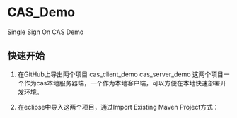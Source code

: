 CAS_Demo
========

Single Sign On CAS Demo


快速开始
--
1. 在GitHub上导出两个项目
cas_client_demo
cas_server_demo
这两个项目一个作为cas本地服务器端，一个作为本地客户端，可以方便在本地快速部署开发环境。

2. 在eclipse中导入这两个项目，通过Import Existing Maven Project方式：
